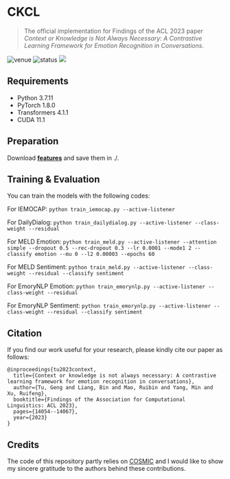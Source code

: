 # CKCL

> The official implementation for Findings of the ACL 2023 paper *Context or Knowledge is Not Always Necessary: A Contrastive Learning Framework for Emotion Recognition in Conversations*.

<img src="https://img.shields.io/badge/Venue-ACL--23-blue" alt="venue"/> <img src="https://img.shields.io/badge/Status-Accepted-success" alt="status"/> <img src="https://img.shields.io/badge/Issues-Welcome-red">

## Requirements
* Python 3.7.11
* PyTorch 1.8.0
* Transformers 4.1.1
* CUDA 11.1

## Preparation
Download [**features**](https://drive.google.com/file/d/1p1Gm0kHXjWpOzkhPy7z6uNwggOY6uLXF/view?usp=drive_link) and save them in ./.

## Training & Evaluation
You can train the models with the following codes:

For IEMOCAP: ```python train_iemocap.py --active-listener```

For DailyDialog: ```python train_dailydialog.py --active-listener --class-weight --residual```

For MELD Emotion: ```python train_meld.py --active-listener --attention simple --dropout 0.5 --rec-dropout 0.3 --lr 0.0001 --mode1 2 --classify emotion --mu 0 --l2 0.00003 --epochs 60```

For MELD Sentiment: ```python train_meld.py --active-listener --class-weight --residual --classify sentiment```

For EmoryNLP Emotion: ```python train_emorynlp.py --active-listener --class-weight --residual```

For EmoryNLP Sentiment: ```python train_emorynlp.py --active-listener --class-weight --residual --classify sentiment```

## Citation
If you find our work useful for your research, please kindly cite our paper as follows:

```
@inproceedings{tu2023context,
  title={Context or knowledge is not always necessary: A contrastive learning framework for emotion recognition in conversations},
  author={Tu, Geng and Liang, Bin and Mao, Ruibin and Yang, Min and Xu, Ruifeng},
  booktitle={Findings of the Association for Computational Linguistics: ACL 2023},
  pages={14054--14067},
  year={2023}
}
```

## Credits
The code of this repository partly relies on [COSMIC](https://github.com/declare-lab/conv-emotion/tree/master/COSMIC) and I would like to show my sincere gratitude to the authors behind these contributions.

